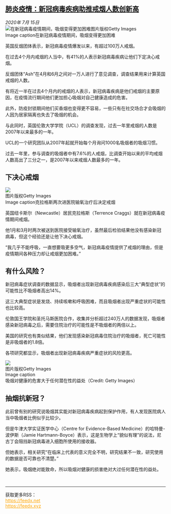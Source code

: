 <!--1594858009000-->
[肺炎疫情：新冠病毒疾病助推戒烟人数创新高](http://www.bbc.com/zhongwen/simp/uk-53423424)
------

<div><i>2020年 7月 15日</i></div><div><div class="story-body__inner" property="articleBody"><div class="media-landscape has-caption full-width lead"><span class="image-and-copyright-container"><img class="js-image-replace" alt="在新冠病毒疫情期间，吸烟变得更加困难" src="https://images.weserv.nl/?url=ichef.bbci.co.uk/news/640/cpsprodpb/EA42/production/_113407995_whatsubject.jpg"><span class="off-screen">图片版权</span><span class="story-image-copyright">Getty Images</span></span><figcaption class="media-caption"><span class="off-screen">Image caption</span><span class="media-caption__text">在新冠病毒疫情期间，吸烟变得更加困难</span></figcaption></div><p class="story-body__introduction">英国反烟团体表示，新冠病毒疫情爆发以来，有超过100万人戒烟。</p><div id="bbccom_mpu_3" class="bbccom_slot mpu-ad" aria-hidden="true"><div class="bbccom_advert"></div></div><p>在过去4个月内戒烟的人当中，有41%的人表示新冠病毒疾病让他们下定决心戒烟。</p><p>反烟团体“Ash”在4月和6月之间对一万人进行了意见调查，调查结果用来计算英国戒烟的人数。</p><div id="bbccom_mpu_1_2" class="bbccom_slot mpu-ad" aria-hidden="true"><div class="bbccom_advert"></div></div><p>有将近一半在过去4个月内的戒烟的人表示，新冠病毒疾病是他们戒烟的主要原因，在疫情流行期间他们更加担心吸烟对自己健康造成的危害。</p><p>此外，防疫封锁期间他们买香烟也变得更不容易，一些只有在社交场合才会吸烟的人因为居家隔离也失去了吸烟的机会。</p><p>与此同时，英国伦敦大学学院（UCL）的调查发现，过去一年里戒烟的人数是2007年以来最多的一年。</p><p>UCL的一个研究团队从2007年起就开始每个月询问1000名吸烟者的吸烟习惯。</p><p>过去一年里，参与调查的吸烟者中有7.6%的人戒烟，比调查开始以来的平均戒烟人数高出了三分之一，是2007年以来戒烟人数最多的一年。</p><h2 class="story-body__crosshead">下决心戒烟</h2><div class="media-landscape has-caption full-width"><span class="image-and-copyright-container"><img src="https://images.weserv.nl/?url=ichef.bbci.co.uk/news/640/cpsprodpb/FC8A/production/_113405646_53423424.jpg"><br><span class="off-screen">图片版权</span><span class="story-image-copyright">Getty Images</span></span><figcaption class="media-caption"><span class="off-screen">Image caption</span><span class="media-caption__text">克拉格斯两次进医院输氧治疗后决定戒烟</span></figcaption></div><p>英国纽卡斯尔（Newcastle）居民克拉格斯（Terrence Craggs）就在新冠病毒疫情期间戒烟。</p><p>他1月和3月时两次被送到医院接受输氧治疗，虽然最后检验结果他没有感染新冠病毒，但这个经验还是让他下决心戒烟。</p><p>“我几乎不能呼吸，一直想要吸更多空气，新冠病毒疫情提供了戒烟的理由，但是疫情期间各种压力却让戒烟更加困难。”</p><h2 class="story-body__crosshead">有什么风险？</h2><p>新冠病毒症状调查的数据显示，吸烟者出现新冠病毒疾病感染后三大“典型症状”的可能性比不吸烟者高出14%。</p><p>这三大典型症状是发烧、持续咳嗽和呼吸困难，而且吸烟者出现严重症状的可能性也比较高。</p><p>伦敦国王学院和圣托马斯医院合作，收集并分析超过240万人的数据发现，吸烟者感染新冠病毒之后，需要住院治疗的可能性是不吸烟者的两倍以上。</p><p>美国的研究也有类似结果，他们发现感染新冠病毒住院治疗的吸烟者，死亡可能性是非吸烟者的1.8倍。</p><p>各项研究都显示，吸烟者出现新冠病毒疾病严重症状的风险更高。</p><div class="media-landscape has-caption full-width"><span class="image-and-copyright-container"><img src="https://images.weserv.nl/?url=ichef.bbci.co.uk/news/640/cpsprodpb/13862/production/_113407997_whatsubject.jpg"><br><span class="off-screen">图片版权</span><span class="story-image-copyright">Getty Images</span></span><figcaption class="media-caption"><span class="off-screen">Image caption</span><span class="media-caption__text">吸烟对健康的危害大于任何潜在性的益处（Credit: Getty Images）</span></figcaption></div><h2 class="story-body__crosshead">抽烟抗新冠？</h2><p>此前曾有别的研究说吸烟其实能对新冠病毒疾病起到保护作用，有人发现医院病人当中吸烟者比例似乎比较少。</p><p>但是牛津大学实证医学中心（Centre for Evidence-Based Medicine）的哈特曼-波伊斯（Jamie Hartmann-Boyce）表示，这是生物学上“貌似有理”的说法，尼古丁会阻挡新冠病毒进入细胞所使用的接收器。</p><p>但她表示，相关研究“在临床上代表的意义完全不明，研究结果不一致，研究使用的数据是否可靠也不清楚。”</p><p>她表示，吸烟绝对能致命，所以吸烟对健康的损害绝对大过任何潜在性的益处。</p></div></div><br><hr><div>获取更多RSS：<br><a href="https://feedx.net" style="color:orange" target="_blank">https://feedx.net</a> <br><a href="https://feedx.xyz" style="color:orange" target="_blank">https://feedx.xyz</a><br></div>
